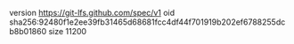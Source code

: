 version https://git-lfs.github.com/spec/v1
oid sha256:92480f1e2ee39fb31465d68681fcc4df44f701919b202ef6788255dcb8b01860
size 11200
